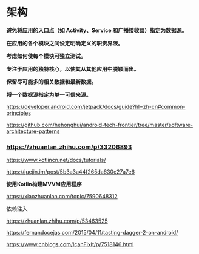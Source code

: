 # 架构

**避免将应用的入口点（如 Activity、Service 和广播接收器）指定为数据源。**

**在应用的各个模块之间设定明确定义的职责界限。**

**考虑如何使每个模块可独立测试。**

**专注于应用的独特核心，以使其从其他应用中脱颖而出。**

**保留尽可能多的相关数据和最新数据。**

**将一个数据源指定为单一可信来源。**



https://developer.android.com/jetpack/docs/guide?hl=zh-cn#common-principles



https://github.com/hehonghui/android-tech-frontier/tree/master/software-architecture-patterns



### https://zhuanlan.zhihu.com/p/33206893

https://www.kotlincn.net/docs/tutorials/

https://juejin.im/post/5b3a3a44f265da630e27a7e6



**使用Kotlin构建MVVM应用程序**

https://xiaozhuanlan.com/topic/7590648312

依赖注入

https://zhuanlan.zhihu.com/p/53463525

https://fernandocejas.com/2015/04/11/tasting-dagger-2-on-android/



https://www.cnblogs.com/IcanFixIt/p/7518146.html



